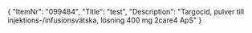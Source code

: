{
  "ItemNr": "099484",
  "Title": "test",
  "Description": "Targocid, pulver till injektions-/infusionsvätska, lösning 400 mg 2care4 ApS"
}